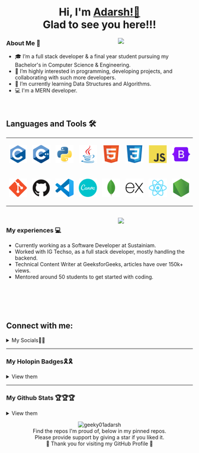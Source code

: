 <!-- headline -->
<h1 align="center">Hi, I'm <a href="https://geeky01adarsh.netlify.com/" target="_blank">Adarsh!💙</a></br> Glad to see you here!!!</h1>
<!--    <img src="https://github.com/seanprashad/slackmoji/blob/master/emoji/blob/blob-wave-gif.gif" width="40px"> -->


<!-- <br/><br/> -->

<!-- display image -->
<img  src="geeky01adarsh.png" width="40%" align="right" >

<!-- about me -->

### About Me 🚀

- 🎓 I’m a full stack developer & a final year student pursuing my Bachelor's in Computer Science & Engineering.
- 👀 I’m highly interested in programming, developing projects, and collaborating with such more developers.
- 🌱 I’m currently learning Data Structures and Algorithms.
- 💻 I'm a MERN developer.

</br>

<!-- tools and technology -->
<h2>Languages and Tools 🛠</h2>
<p align='center'>
   <table align='center' width='100px'>
      <tr>
<td width="180" align='center'>&nbsp;&nbsp;<img alt="C" width="60px" src="https://github.com/devicons/devicon/blob/master/icons/c/c-original.svg" />&nbsp;&nbsp;</td>
<td width="180" align='center'>&nbsp;&nbsp;<img alt="C++" width="60px" src="https://github.com/devicons/devicon/blob/master/icons/cplusplus/cplusplus-original.svg" />&nbsp;&nbsp;</td>
<td width="180" align='center'>&nbsp;&nbsp;<img alt="Python" width="60px" src="https://github.com/devicons/devicon/blob/master/icons/python/python-original.svg"/>&nbsp;&nbsp;</td>
         <td width="180" align='center'>&nbsp;&nbsp;<img alt="Java" width="60px" src="https://github.com/devicons/devicon/blob/master/icons/java/java-original.svg" />&nbsp;&nbsp;</td>


<td width="180" align='center'>&nbsp;&nbsp;<img alt="HTML5" width="60px" src="https://github.com/devicons/devicon/blob/master/icons/html5/html5-original.svg" />&nbsp;&nbsp;</td>
<td width="180" align='center'>&nbsp;&nbsp;<img alt="CSS3" width="60px" src="https://github.com/devicons/devicon/blob/master/icons/css3/css3-original.svg" />&nbsp;&nbsp;</td>
         <td width="180" align='center'>&nbsp;&nbsp;<img alt="CSS3" width="60px" src="https://github.com/devicons/devicon/blob/master/icons/javascript/javascript-original.svg" />&nbsp;&nbsp;</td>
         <td width="180" align='center'>&nbsp;&nbsp;<img alt="CSS3" width="60px" src="https://github.com/devicons/devicon/blob/master/icons/bootstrap/bootstrap-original.svg" />&nbsp;&nbsp;</td>
      </tr>
      <tr>
<td width="180" align='center'>&nbsp;&nbsp;<img alt="Git" width="60px" src="https://github.com/devicons/devicon/blob/master/icons/git/git-original.svg" />&nbsp;&nbsp;</td>
<td width="180" align='center'>&nbsp;&nbsp;<img alt="Github" width="60px" src="https://github.com/devicons/devicon/blob/master/icons/github/github-original.svg" />&nbsp;&nbsp; </td>
<td width="180" align='center'>&nbsp;&nbsp;<img alt="VS-Code" width="60px" src="https://github.com/devicons/devicon/blob/master/icons/vscode/vscode-original.svg" />&nbsp;&nbsp;</td>
         <td width="180" align='center'>&nbsp;&nbsp;<img alt="VS-Code" width="60px" src="https://github.com/devicons/devicon/blob/master/icons/canva/canva-original.svg" />&nbsp;&nbsp;</td>
     
<td width="180" align='center'>&nbsp;&nbsp;<img alt="Git" width="60px" src="https://github.com/devicons/devicon/blob/master/icons/mongodb/mongodb-original.svg" />&nbsp;&nbsp;</td>
<td width="180" align='center'>&nbsp;&nbsp;<img alt="Github" width="60px" src="https://github.com/devicons/devicon/blob/master/icons/express/express-original.svg" />&nbsp;&nbsp; </td>
<td width="180" align='center'>&nbsp;&nbsp;<img alt="VS-Code" width="60px" src="https://github.com/devicons/devicon/blob/master/icons/react/react-original.svg" />&nbsp;&nbsp;</td>
         <td width="180" align='center'>&nbsp;&nbsp;<img alt="VS-Code" width="60px" src="https://github.com/devicons/devicon/blob/master/icons/nodejs/nodejs-original.svg" />&nbsp;&nbsp;</td>
      </tr>
      </table>
</p>
</br>

<img src="workbench.svg" width="40%" align="right">

### My experiences 💻

- Currently working as a Software Developer at Sustainiam.
- Worked with IG Techso, as a full stack developer, mostly handling the backend.
- Technical Content Writer at GeeksforGeeks, articles have over 150k+ views.
- Mentored around 50 students to get started with coding.

</br></br></br></br>



<!-- Social Links -->
<h2>Connect with me:</h2>

<details>
   <summary>My Socials🧑‍💻</summary>
<p align="center">
<a href="https://stackoverflow.com/users/15397231/geeky01adarsh" target="blank"><img align="center" src="https://raw.githubusercontent.com/rahuldkjain/github-profile-readme-generator/master/src/images/icons/Social/stack-overflow.svg" alt="geeky01adarsh" height="30" width="40" /></a>
<a href="https://linkedin.com/in/geeky01adarsh" target="blank"><img align="center" src="https://raw.githubusercontent.com/rahuldkjain/github-profile-readme-generator/master/src/images/icons/Social/linked-in-alt.svg" alt="geeky01adarsh" height="30" width="40" /></a>
<a href="https://auth.geeksforgeeks.org/user/geeky01adarsh" target="blank"><img align="center" src="https://raw.githubusercontent.com/rahuldkjain/github-profile-readme-generator/master/src/images/icons/Social/geeks-for-geeks.svg" alt="geeky01adarsh" height="30" width="40" /></a>
<a href="https://www.leetcode.com/geeky01adarsh" target="blank"><img align="center" src="https://raw.githubusercontent.com/rahuldkjain/github-profile-readme-generator/master/src/images/icons/Social/leet-code.svg" alt="geeky01adarsh" height="30" width="40" /></a>
<a href="https://dev.to/geeky01adarsh" target="blank"><img align="center" src="https://raw.githubusercontent.com/rahuldkjain/github-profile-readme-generator/master/src/images/icons/Social/devto.svg" alt="geeky01adarsh" height="30" width="40" /></a>
<a href="https://twitter.com/geeky01adarsh" target="blank"><img align="center" src="https://raw.githubusercontent.com/rahuldkjain/github-profile-readme-generator/master/src/images/icons/Social/twitter.svg" alt="geeky01adarsh" height="30" width="40" /></a>
<a href="https://hashnode.com/geeky01adarsh" target="blank"><img align="center" src="https://raw.githubusercontent.com/rahuldkjain/github-profile-readme-generator/master/src/images/icons/Social/hashnode.svg" alt="geeky01adarsh" height="30" width="40" /></a>
<a href="https://www.codechef.com/users/geeky01adarsh" target="blank"><img align="center" src="https://cdn.jsdelivr.net/npm/simple-icons@3.1.0/icons/codechef.svg" alt="geeky01adarsh" height="30" width="40" /></a>
<a href="https://codeforces.com/profile/geeky01adarsh" target="blank"><img align="center" src="https://raw.githubusercontent.com/rahuldkjain/github-profile-readme-generator/master/src/images/icons/Social/codeforces.svg" alt="geeky01adarsh" height="30" width="40" /></a>
<!-- <a href="https://www.hackerearth.com/geeky01adarsh" target="blank"><img align="center" src="https://raw.githubusercontent.com/rahuldkjain/github-profile-readme-generator/master/src/images/icons/Social/hackerearth.svg" alt="geeky01adarsh" height="30" width="40" /></a> -->

</p>
</details>
<hr>

### My Holopin Badges🎗🎗
<details>
<summary>View them</summary>
  
   
[![@geeky01adarsh's Holopin board](https://holopin.me/geeky01adarsh)](https://holopin.io/@geeky01adarsh)

</details>
<hr>

### My Github Stats 🏆🏆🏆
<details>
<summary>View them</summary>
   
<p align="center">
 <img width="100px" src="https://res.cloudinary.com/anuraghazra/image/upload/v1594908242/logo_ccswme.svg" align="center" alt="GitHub Readme Stats" />
 <h2 align="center">My GitHub's Stats</h2>
</p>

<table>
  <tr>
   <!-- use https://github-readme-stats.vercel.app/api?username=geeky01adarsh instead for showing results --->
  <td> <img src="https://github-readme-stats-eight-tau-89.vercel.app/api?username=geeky01adarsh&show_icons=true&show=reviews&bg_color=30,e96443,904e95&title_color=fff&text_color=fff" alt="Please refresh the page" />  </td>
    <td><img src="https://github-readme-stats.vercel.app/api/top-langs?username=geeky01adarsh&show_icons=true&locale=en&bg_color=30,e96443,904e95&title_color=fff&text_color=fff&layout=compact&theme=cobalt" alt="Adarsh's Top Languages" /></td>
  </tr>
</table>

<table align='center'>
  <tr>
    <td><img src="https://github-readme-streak-stats.herokuapp.com/?user=geeky01adarsh&layout=compact" alt="Adarsh's Contribution stats" /></td>
  </tr>
</table>

<!-- ### Contribution Graph 📈
![geeky01adarsh's contribution graph](https://activity-graph.herokuapp.com/graph?username=geeky01adarsh&custom_title=geeky01adarsh's%20contribution%20in%20last%2031%20days&color=ffffff&line=faf5f2&point=f5e1d3&bg_color=cc5200&area=true&area_color=e65c00)
 -->

</details>



<p align="center"> <img src="https://komarev.com/ghpvc/?username=geeky01adarsh&label=Profile%20views&color=orange&style=flat&label=PROFILE+VIEWS" alt="geeky01adarsh" /> 
</br>   Find the repos I'm proud of, below in my pinned repos. </br>Please provide support by giving a star if you liked it.</br>
🧡 Thank you for visiting my GitHub Profile 🧡

</p>

<!---
geeky01adarsh/geeky01adarsh is a ✨ special ✨ repository because its `README.md` (this file) appears on your GitHub profile.
You can click the Preview link to take a look at your changes.
--->

